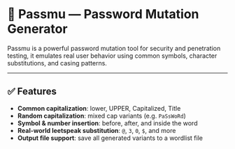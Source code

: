 # 🔐 Passmu — Password Mutation Generator

Passmu is a powerful password mutation tool for security and penetration testing, it emulates real user behavior using common symbols, character substitutions, and casing patterns.

---

## ✅ Features

- **Common capitalization**: lower, UPPER, Capitalized, Title
- **Random capitalization**: mixed cap variants (e.g. `PaSsWoRd`)
- **Symbol & number insertion**: before, after, and inside the word
- **Real-world leetspeak substitution**: `@`, `3`, `0`, `$`, and more
- **Output file support**: save all generated variants to a wordlist file
